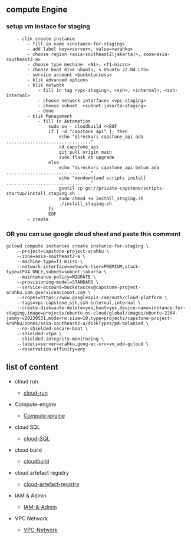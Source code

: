 ## compute Engine

### setup vm instace for staging
```
    - clik create instance 
        - fill in name <instance-for-staging>
        - add label key=<server>, value=<arahku>
        - choose region <asia-southeast2(jakarta)>, zona<asia-southeast2-a>
        - choose type mechine  <N1>, <f1-micro>
        - choose boot disk ubuntu, < Ubuntu 22.04 LTS> 
        - service account <bucketaccess>
        - klik advanced options
        - klik netwotk 
            - fill in tag <vpc-staging>, <ssh>, <internal>, <ssh-internal>
            - choose network interfaces <vpc-staging> 
            - choose subnet  <subnet-jakarta-staging>
            - done
        - klik Management
            - fill in Automation
                sudo su - cloudbuild <<EOF
                if [ -d "capstone_api" ]; then
                    echo "direckori capstone_api ada ................................"
                    cd capstone_api
                    git pull origin main
                    sudo flask db upgrade
                else
                    echo "direckori capstone_api belum ada ................................"
                    echo "mendownlaod scripts install ................................"
                    gsutil cp gs://private-capstone/scripts-startup/install_staging.sh .
                    sudo chmod +x install_staging.sh
                    ./install_staging.sh
                fi
                EOF
        - create
```
### OR you can use google cloud sheel and paste this comment
```
gcloud compute instances create instance-for-staging \
    --project=capstone-project-arahku \
    --zone=asia-southeast2-a \
    --machine-type=f1-micro \
    --network-interface=network-tier=PREMIUM,stack-type=IPV4_ONLY,subnet=subnet-jakarta \
    --maintenance-policy=MIGRATE \
    --provisioning-model=STANDARD \
    --service-account=bucketacces@capstone-project-arahku.iam.gserviceaccount.com \
    --scopes=https://www.googleapis.com/auth/cloud-platform \
    --tags=vpc-capstone,ssh,ssh-internal,internal \
    --create-disk=auto-delete=yes,boot=yes,device-name=instance-for-staging,image=projects/ubuntu-os-cloud/global/images/ubuntu-2204-jammy-v20230531,mode=rw,size=10,type=projects/capstone-project-arahku/zones/asia-southeast2-a/diskTypes/pd-balanced \
    --no-shielded-secure-boot \
    --shielded-vtpm \
    --shielded-integrity-monitoring \
    --labels=server=arahku,goog-ec-src=vm_add-gcloud \
    --reservation-affinity=any
```

## list of content

- cloud run
  - [cloud-run](https://github.com/sepol-sys/Setup-capstone-project-arahku/blob/main/cloud-run.md)

- Compute-engine
  - [Compute-engine](https://github.com/sepol-sys/Setup-capstone-project-arahku/blob/main/Compute-engine.md)

- cloud SQL 
  - [cloud-SQL](https://github.com/sepol-sys/Setup-capstone-project-arahku/blob/main/Cloud-SQL.md)

- cloud build 
  - [cloudbuild](https://github.com/sepol-sys/Setup-capstone-project-arahku/blob/main/cloud-build.md)

- cloud artefact registry
  - [cloud-artefact-registry](https://github.com/sepol-sys/Setup-capstone-project-arahku/blob/main/artefact-registry.md)

- IAM & Admin
  - [IAM-&-Admin](https://github.com/sepol-sys/Setup-capstone-project-arahku/blob/main/Aim%20&%20Admin.md)

- VPC Network
  - [VPC-Network](https://github.com/sepol-sys/Setup-capstone-project-arahku/blob/main/Vpc-network.md)
